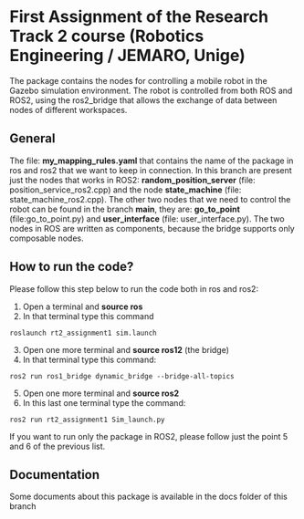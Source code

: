 # First Assignment of the Research Track 2 course (Robotics Engineering / JEMARO, Unige)

The package contains the nodes for controlling a mobile robot in the Gazebo simulation environment. The robot is controlled from both ROS and ROS2, using the ros2_bridge that allows the exchange of data between nodes of different workspaces.

## General  
The file: **my_mapping_rules.yaml** that contains the name of the package in ros and ros2 that we want to keep in connection. 
In this branch are present just the nodes that works in ROS2: **random_position_server** (file: position_service_ros2.cpp) and the node **state_machine** (file: state_machine_ros2.cpp). The other two nodes that we need to control the robot can be found in the branch **main**, they are: **go_to_point** (file:go_to_point.py) and **user_interface** (file: user_interface.py). The two nodes in ROS are written as components, because the bridge supports only composable nodes.

## How to run the code?

Please follow this step below to run the code both in ros and ros2:

1. Open a terminal and **source ros**
2. In that terminal type this command
```
roslaunch rt2_assignment1 sim.launch
```
3. Open one more terminal and **source ros12** (the bridge)
4. In that terminal type this command:
```
ros2 run ros1_bridge dynamic_bridge --bridge-all-topics
```
5. Open one more terminal and **source ros2**
6. In this last one terminal type the command:
```
ros2 run rt2_assignment1 Sim_launch.py
```
If you want to run only the package in ROS2, please follow just the point 5 and 6 of the previous list. 

## Documentation
Some documents about this package is available in the docs folder of this branch
